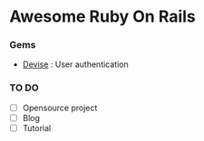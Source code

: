 # Awesome Ruby On Rails

### Gems
- [Devise](https://github.com/plataformatec/devise) : User authentication

### TO DO
- [ ] Opensource project
- [ ] Blog
- [ ] Tutorial
